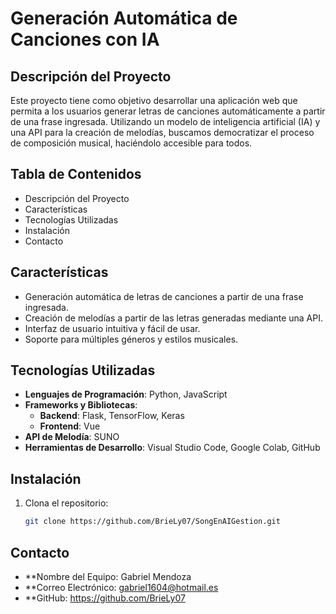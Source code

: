 # Generación Automática de Canciones con IA

## Descripción del Proyecto
Este proyecto tiene como objetivo desarrollar una aplicación web que permita a los usuarios generar letras de canciones automáticamente a partir de una frase ingresada. Utilizando un modelo de inteligencia artificial (IA) y una API para la creación de melodías, buscamos democratizar el proceso de composición musical, haciéndolo accesible para todos.

## Tabla de Contenidos
- Descripción del Proyecto
- Características
- Tecnologías Utilizadas
- Instalación
- Contacto

## Características
- Generación automática de letras de canciones a partir de una frase ingresada.
- Creación de melodías a partir de las letras generadas mediante una API.
- Interfaz de usuario intuitiva y fácil de usar.
- Soporte para múltiples géneros y estilos musicales.

## Tecnologías Utilizadas
- **Lenguajes de Programación**: Python, JavaScript
- **Frameworks y Bibliotecas**:
  - **Backend**: Flask, TensorFlow, Keras
  - **Frontend**: Vue
- **API de Melodía**: SUNO
- **Herramientas de Desarrollo**: Visual Studio Code, Google Colab, GitHub

## Instalación
1. Clona el repositorio:
   ```bash
   git clone https://github.com/BrieLy07/SongEnAIGestion.git

## Contacto
- **Nombre del Equipo: Gabriel Mendoza
- **Correo Electrónico: gabriel1604@hotmail.es
- **GitHub: https://github.com/BrieLy07
